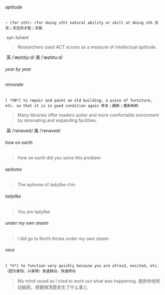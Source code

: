 ###### aptitude

​	`~ (for sth)~ (for doing sth) natural ability or skill at doing sth 天资；天生的才能；天赋`

​	`syn:talent`

> Researchers used ACT scores as a measure of intellectual aptitude.

​	英 /ˈæptɪtjuːd/  美 /ˈæptɪtuːd/ 

###### year by year

###### renovate

​	`[ *VN*] to repair and paint an old building, a piece of furniture, etc. so that it is in good condition again 修复；翻新；重新粉刷`

> Many libraries offer readers quiter and more comfortable evironment by renovating and expanding facilities.

​	英 /ˈrenəveɪt/  美 /ˈrenəveɪt/ 

###### how on earth

> How on earth did you solve this problem

###### epitome

> The epitome of ladylike chic

###### ladylike

> You are ladylike	

###### under my own steam

> I did go to North Korea under my own steam

###### race

​	`[ *V*] to function very quickly because you are afraid, excited, etc. （因为害怕、兴奋等）急速跳动，快速转动`

>My mind raced as I tried to work out what was happening. 我拼命地转动脑筋，想要搞清楚发生了什么事儿

